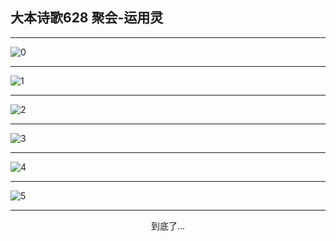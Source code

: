 
## 大本诗歌628 聚会-运用灵
        
<div id="aplayer0"></div>

---

<img alt="0" data-original="/data/d0628/0">

---

<img alt="1" data-original="/data/d0628/1">

---

<img alt="2" data-original="/data/d0628/2">

---

<img alt="3" data-original="/data/d0628/3">

---

<img alt="4" data-original="/data/d0628/4">

---

<img alt="5" data-original="/data/d0628/5">

---

<p style="text-align: center">到底了...</p>

<script src="/js/dist-view.js"></script>

<script>
MAIN.id = 'd0628';
        
const ap0 = new APlayer({
    container: document.getElementById('aplayer0'),
    volume: 1,
    loop: 'none',
    preload: 'none',
    audio: [{
        name: '大本诗歌628.mp3',
        artist: '大本诗歌',
        url: 'https://res.wx.qq.com/voice/getvoice?mediaid=MzI0NTk3MDM5M18yMjQ3NDk1NTI0',
        cover: '/favicon'
    }]
});
</script>
